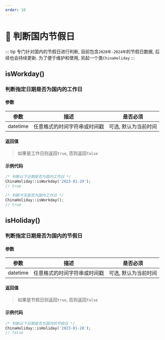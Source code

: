 ```yaml
---
order: 10
---
```


# 🍏 判断国内节假日

::: tip
专门针对国内的节假日进行判断, 目前包含`2020年-2024年`的节假日数据, 后续也会持续更新. 为了便于维护和使用, 另起一个类`ChinaHoliday`
:::

## isWorkday()

### 判断指定日期是否为国内的工作日

#### 参数

|    参数    |       描述       |    是否必须     |
|:--------:|:--------------:|:-----------:|
| datetime | 任意格式的时间字符串或时间戳 | 可选, 默认为当前时间 |

#### 返回值

> 如果是工作日则返回`true`, 否则返回`false`

#### 示例代码

```php
/* 判断以下日期是否为国内工作日 */
ChinaHoliday::isWorkday('2023-01-29');
// true

/* 判断今天是否为国内工作日 */
ChinaHoliday::isWorkday();
// true
```

## isHoliday()

### 判断指定日期是否为国内的节假日

#### 参数

|    参数    |       描述       |    是否必须     |
|:--------:|:--------------:|:-----------:|
| datetime | 任意格式的时间字符串或时间戳 | 可选, 默认为当前时间 |

#### 返回值

> 如果是节假日则返回`true`, 否则返回`false`

#### 示例代码

```php
/* 判断以下日期是否为国内的节假日 */
ChinaHoliday::isHoliday('2023-01-28');
// false
```